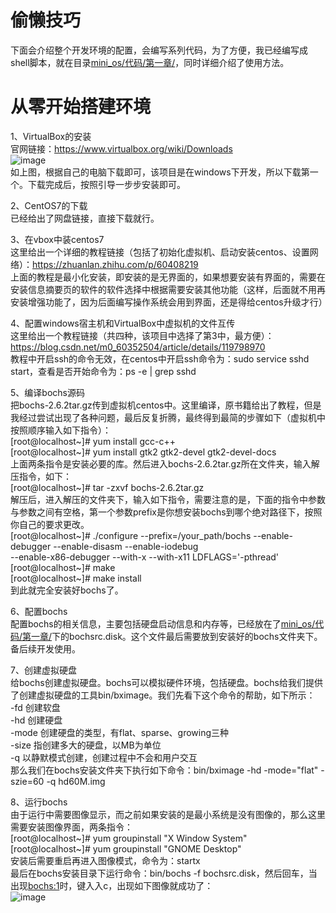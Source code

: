 # 偷懒技巧
下面会介绍整个开发环境的配置，会编写系列代码，为了方便，我已经编写成shell脚本，就在目录[mini_os/代码/第一章/](https://github.com/luoyoutao/mini_os/tree/main/%E4%BB%A3%E7%A0%81/%E7%AC%AC%E4%B8%80%E7%AB%A0)，同时详细介绍了使用方法。    
# 从零开始搭建环境
1、VirtualBox的安装  
官网链接：https://www.virtualbox.org/wiki/Downloads  
![image](https://user-images.githubusercontent.com/40891397/190612279-e5c94e93-eab0-4f7f-b0ac-1b0338fdbd52.png)  
如上图，根据自己的电脑下载即可，该项目是在windows下开发，所以下载第一个。下载完成后，按照引导一步步安装即可。  

2、CentOS7的下载  
已经给出了网盘链接，直接下载就行。  

3、在vbox中装centos7  
这里给出一个详细的教程链接（包括了初始化虚拟机、启动安装centos、设置网络）：https://zhuanlan.zhihu.com/p/60408219  
上面的教程是最小化安装，即安装的是无界面的，如果想要安装有界面的，需要在安装信息摘要页的软件的软件选择中根据需要安装其他功能（这样，后面就不用再安装增强功能了，因为后面编写操作系统会用到界面，还是得给centos升级才行）  

4、配置windows宿主机和VirtualBox中虚拟机的文件互传  
这里给出一个教程链接（共四种，该项目中选择了第3中，最方便）：https://blog.csdn.net/m0_60352504/article/details/119798970  
教程中开启ssh的命令无效，在centos中开启ssh命令为：sudo service sshd start，查看是否开始命令为：ps -e | grep sshd  

5、编译bochs源码  
把bochs-2.6.2tar.gz传到虚拟机centos中。这里编译，原书籍给出了教程，但是我经过尝试出现了各种问题，最后反复折腾，最终得到最简的步骤如下（虚拟机中按照顺序输入如下指令）：  
[root@localhost~]# yum install gcc-c++  
[root@localhost~]# yum install gtk2 gtk2-devel gtk2-devel-docs  
上面两条指令是安装必要的库。然后进入bochs-2.6.2tar.gz所在文件夹，输入解压指令，如下：  
[root@localhost~]# tar -zxvf bochs-2.6.2tar.gz  
解压后，进入解压的文件夹下，输入如下指令，需要注意的是，下面的指令中参数与参数之间有空格，第一个参数prefix是你想安装bochs到哪个绝对路径下，按照你自己的要求更改。  
[root@localhost~]# ./configure    --prefix=/your_path/bochs    --enable-debugger    --enable-disasm    --enable-iodebug  
--enable-x86-debugger    --with-x    --with-x11   LDFLAGS='-pthread'  
[root@localhost~]# make  
[root@localhost~]# make install  
到此就完全安装好bochs了。  

6、配置bochs  
配置bochs的相关信息，主要包括硬盘启动信息和内存等，已经放在了[mini_os/代码/第一章/](https://github.com/luoyoutao/mini_os/tree/main/%E4%BB%A3%E7%A0%81/%E7%AC%AC%E4%B8%80%E7%AB%A0)下的bochsrc.disk。这个文件最后需要放到安装好的bochs文件夹下。备后续开发使用。  

7、创建虚拟硬盘  
给bochs创建虚拟硬盘。bochs可以模拟硬件环境，包括硬盘。bochs给我们提供了创建虚拟硬盘的工具bin/bximage。我们先看下这个命令的帮助，如下所示：  
-fd 创建软盘  
-hd 创建硬盘  
-mode 创建硬盘的类型，有flat、sparse、growing三种  
-size 指创建多大的硬盘，以MB为单位  
-q 以静默模式创建，创建过程中不会和用户交互  
那么我们在bochs安装文件夹下执行如下命令：bin/bximage -hd -mode="flat" -szie=60 -q hd60M.img  

8、运行bochs  
由于运行中需要图像显示，而之前如果安装的是最小系统是没有图像的，那么这里需要安装图像界面，两条指令：  
[root@localhost~]# yum groupinstall "X Window System"  
[root@localhost~]# yum groupinstall "GNOME Desktop"  
安装后需要重启再进入图像模式，命令为：startx  
最后在bochs安装目录下运行命令：bin/bochs -f bochsrc.disk，然后回车，当出现<bochs:1>时，键入入c，出现如下图像就成功了：  
![image](https://user-images.githubusercontent.com/40891397/190629019-37466776-a0c9-468d-b36a-24c77716c071.png)
